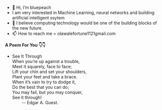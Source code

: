 - 👋 Hi, I’m bluepeach
- I am very interested in Machine Learning, neural networks and building artificial intelligent ssytem 
- 💞️ I believe computing technology would be one of the building blocks of the new future. 
- 📫 How to reach me = olawalefortune1121gmail.com
  

**A Poem For You 👇👇**
- See It Through <br>
When you’re up against a trouble, <br>
    Meet it squarely, face to face; <br>
Lift your chin and set your shoulders, <br>
    Plant your feet and take a brace. <br>
When it’s vain to try to dodge it, <br>
    Do the best that you can do; <br>
You may fail, but you may conquer, <br>
    See it through! <br>
   &nbsp;&nbsp;&nbsp;&nbsp;&nbsp;&nbsp;&nbsp;&nbsp;-- Edgar A. Guest. 

<!---
bluepeach1121/bluepeach1121 is a ✨ special ✨ repository because its `README.md` (this file) appears on your GitHub profile.
You can click the Preview link to take a look at your changes.
--->
